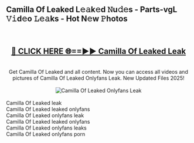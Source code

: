 <h2>Camilla Of Leaked L𝚎𝚊k𝚎d 𝙽u𝚍𝚎s - Parts-vgL 𝚅𝚒d𝚎o 𝙻𝚎𝚊ks - Hot N𝚎w 𝙿hotos </h2>
<br>
<div align="center">
<h2><a href="https://213.232.235.80/live/video.php?q=camilla-of-leaked" rel="nofollow">🔴 CLICK HERE 🌐==►► Camilla Of Leaked Leak</a></h2>
<br>
Get Camilla Of Leaked and all content. Now you can access all videos and pictures of Camilla Of Leaked Onlyfans Leak. New Updated Files 2025!
<br>
<br>
<a href="https://213.232.235.80/live/video.php?q=camilla-of-leaked" rel="nofollow" data-target="animated-image.originalLink"><img src="https://i.imgur.com/1EjSzPs.png" alt="Camilla Of Leaked Onlyfans Leak" style="max-width: 100%; display: inline-block;" data-target="animated-image.originalImage"></a>
</div>
<br>
Camilla Of Leaked leak<br>
Camilla Of Leaked leaked onlyfans<br>
Camilla Of Leaked onlyfans leak<br>
Camilla Of Leaked leaked onlyfans<br>
Camilla Of Leaked onlyfans leaks<br>
Camilla Of Leaked onlyfans porn

